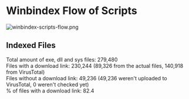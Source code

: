 # Winbindex Flow of Scripts

![winbindex-scripts-flow.png](winbindex-scripts-flow.png)

## Indexed Files

<!--FileStats-->
Total amount of exe, dll and sys files: 279,480  
Files with a download link: 230,244 (89,326 from the actual files, 140,918 from VirusTotal)  
Files without a download link: 49,236 (49,236 weren't uploaded to VirusTotal, 0 weren't checked yet)  
% of files with a download link: 82.4  
<!--/FileStats-->
